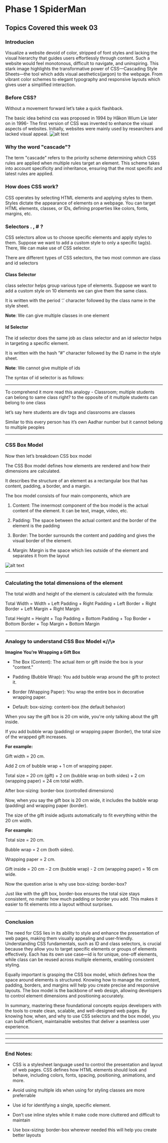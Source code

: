# Phase 1 SpiderMan 
## Topics Covered this week 03

### Introducion
Visualize a website devoid of color, stripped of font styles and lacking the visual hierarchy that guides users effortlessly through content. Such a website would feel monotonous, difficult to navigate, and uninspiring. This stark image highlights the transformative power of CSS—Cascading Style Sheets—the tool which adds visual aesthetics(jargon) to the webpage. From vibrant color schemes to elegant typography and responsive layouts which gives user a simplified interaction.

### Before CSS?
Without a movement forward let’s take a quick flashback.

The basic idea behind css was proposed in 1994 by Håkon Wium Lie later on in 1996- The first version of CSS was invented to enhance the visual aspects of websites. Initially, websites were mainly used by researchers and lacked visual appeal.
![alt text](image.png)

### Why the word "cascade"?

The term "cascade" refers to the priority scheme determining which CSS rules are applied when multiple rules target an element. This scheme takes into account specificity and inheritance, ensuring that the most specific and latest rules are applied.

### How does CSS work?

CSS operates by selecting HTML elements and applying styles to them. Styles dictate the appearance of elements on a webpage. You can target HTML elements, classes, or IDs, defining properties like colors, fonts, margins, etc.

### Selectors . , # ?

CSS selectors allow us to choose specific elements and apply styles to them. Suppose we want to add a custom style to only a specific tag(s). There, We can make use of CSS selector.

There are different types of CSS selectors, the two most common are class and id selectors

#### Class Selector

class selector helps group various type of elements. Suppose we want to add a custom style on 10 elements we can give them the same class.

It is written with the period ‘.’ character followed by the class name in the style sheet.

**Note**: We can give multiple classes in one element

#### Id Selector

The id selector does the same job as class selector and an id selector helps in targeting a specific element.

It is written with the hash “#” character followed by the ID name in the style sheet.

**Note**: We cannot give multiple of ids

The syntax of id selector is as follows:

---

To comprehend it more read this analogy - Classroom; multiple students can belong to same class right? to the opposite of it multiple students can belong to one class

let’s say here students are div tags and classrooms are classes

Similar to this every person has it’s own Aadhar number but it cannot belong to multiple peoples

--- 

### CSS Box Model

Now then let’s breakdown CSS box model

The CSS Box model defines how elements are rendered and how their dimensions are calculated.

It describes the structure of an element as a rectangular box that has content, padding, a border, and a margin.

The box model consists of four main components, which are

1. Content: The innermost component of the box model is the actual content of the element. It can be text, image, video, etc.

1. Padding: The space between the actual content and the border of the element is the padding

1. Border: The border surrounds the content and padding and gives the visual border of the element.

1. Margin: Margin is the space which lies outside of the element and separates it from the layout

![alt text](image-1.png)


---
### Calculating the total dimensions of the element

The total width and height of the element is calculated with the formula:

Total Width = Width + Left Padding + Right Padding + Left Border + Right Border + Left Margin + Right Margin

Total Height = Height + Top Padding + Bottom Padding + Top Border + Bottom Border + Top Margin + Bottom Margin


--- 

### Analogy to understand CSS Box Model «//\\»

**Imagine You’re Wrapping a Gift Box**

- The Box (Content): The actual item or gift inside the box is your "content."

- Padding (Bubble Wrap): You add bubble wrap around the gift to protect it.

- Border (Wrapping Paper): You wrap the entire box in decorative wrapping paper.

- Default: box-sizing: content-box (the default behavior)

When you say the gift box is 20 cm wide, you're only talking about the gift inside.

If you add bubble wrap (padding) or wrapping paper (border), the total size of the wrapped gift increases.

**For example:**

Gift width = 20 cm.

Add 2 cm of bubble wrap + 1 cm of wrapping paper.

Total size = 20 cm (gift) + 2 cm (bubble wrap on both sides) + 2 cm (wrapping paper) = 24 cm total width.

After box-sizing: border-box (controlled dimensions)

Now, when you say the gift box is 20 cm wide, it includes the bubble wrap (padding) and wrapping paper (border).

The size of the gift inside adjusts automatically to fit everything within the 20 cm width.

**For example:**

Total size = 20 cm.

Bubble wrap = 2 cm (both sides).

Wrapping paper = 2 cm.

Gift inside = 20 cm - 2 cm (bubble wrap) - 2 cm (wrapping paper) = 16 cm wide.

Now the question arise is why use box-sizing: border-box?

Just like with the gift box, border-box ensures the total size stays consistent, no matter how much padding or border you add. This makes it easier to fit elements into a layout without surprises.


--- 

### Conclusion

The need for CSS lies in its ability to style and enhance the presentation of web pages, making them visually appealing and user-friendly. Understanding CSS fundamentals, such as ID and class selectors, is crucial because they allow you to target specific elements or groups of elements effectively. Each has its own use case—id is for unique, one-off elements, while class can be reused across multiple elements, enabling consistent styling.

Equally important is grasping the CSS box model, which defines how the space around elements is structured. Knowing how to manage the content, padding, borders, and margins will help you create precise and responsive layouts. The box model is the backbone of web design, allowing developers to control element dimensions and positioning accurately.

In summary, mastering these foundational concepts equips developers with the tools to create clean, scalable, and well-designed web pages. By knowing how, when, and why to use CSS selectors and the box model, you can build efficient, maintainable websites that deliver a seamless user experience.

--- 
---
---
### End Notes:

- CSS is a stylesheet language used to control the presentation and layout of web pages. CSS defines how HTML elements should look and behave, including colors, fonts, spacing, positioning, animations, and more.

- Avoid using multiple ids when using for styling classes are more preferrable

- Use id for identifying a single, specific element.

- Don’t use inline styles while it make code more cluttered and difficult to maintain

- Use box-sizing: border-box wherever needed this will help you create better layouts